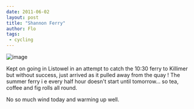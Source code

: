 ```yaml
---
date: 2011-06-02
layout: post
title: "Shannon Ferry"
author: Flo
tags:
 - cycling
---
```


![image](/images/2011/wpid-imag0095.jpg)



Kept on going in Listowel in an attempt to catch the 10:30 ferry to Killimer but without success, just arrived as it pulled away from the quay ! The summer ferry i e every half hour doesn't start until tomorrow... so tea, coffee and fig rolls all round.  

No so much wind today and warming up well.
